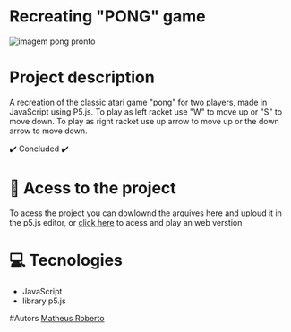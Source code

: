 <h1> Recreating "PONG" game </h1>

![imagem pong pronto](https://github.com/Domi-ni/starting-with-javascript/assets/112003358/c8f9b25b-a5dd-435e-8302-d614472271bc)

# Project description
A recreation of the classic atari game "pong" for two players, made in JavaScript using P5.js.
To play as left racket use "W" to move up or "S" to move down. To play as right racket use up arrow to move up or the down arrow to move down.

:heavy_check_mark: Concluded :heavy_check_mark:

# 📁 Acess to the project

To acess the project you can dowlownd the arquives here and uploud it in the p5.js editor, or [click here](https://editor.p5js.org/Domi-ni/sketches/Q9A2f4mf5) to acess and play an web verstion

# :computer: Tecnologies
- JavaScript 
- library p5.js

#Autors
[Matheus Roberto](https://github.com/Domi-ni)

